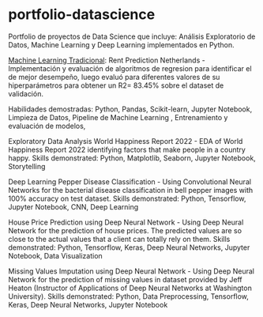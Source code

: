 # portfolio-datascience
Portfolio de proyectos de Data Science que incluye: Análisis Exploratorio de Datos, Machine Learning y Deep Learning implementados en Python.

[Machine Learning Tradicional]([https://github.com](https://github.com/fcndata/portfolio-datascience/blob/main/Rent_Prediction_Netherlands.ipynb)): 
Rent Prediction Netherlands - Implementación y evaluación de algoritmos de regresion para identificar el de mejor desempeño, luego evaluó para diferentes valores de su hiperparámetros para obtener un R2= 83.45% sobre el dataset de validación.

Habilidades demostradas: Python, Pandas, Scikit-learn, Jupyter Notebook, Limpieza de Datos, Pipeline de Machine Learning , Entrenamiento y evaluación de modelos, 

Exploratory Data Analysis
World Happiness Report 2022 - EDA of World Happiness Report 2022 identifying factors that make people in a country happy.
Skills demonstrated: Python, Matplotlib, Seaborn, Jupyter Notebook, Storytelling


Deep Learning
Pepper Disease Classification - Using Convolutional Neural Networks for the bacterial disease classification in bell pepper images with 100% accuracy on test dataset.
Skills demonstrated: Python, Tensorflow, Jupyter Notebook, CNN, Deep Learning

House Price Prediction using Deep Neural Network - Using Deep Neural Network for the prediction of house prices. The predicted values are so close to the actual values that a client can totally rely on them.
Skills demonstrated: Python, Tensorflow, Keras, Deep Neural Networks, Jupyter Notebook, Data Visualization

Missing Values Imputation using Deep Neural Network - Using Deep Neural Network for the prediction of missing values in dataset provided by Jeff Heaton (Instructor of Applications of Deep Neural Networks at Washington University).
Skills demonstrated: Python, Data Preprocessing, Tensorflow, Keras, Deep Neural Networks, Jupyter Notebook


